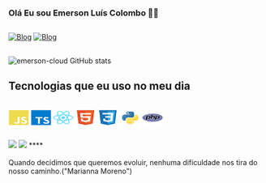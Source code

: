 ### Olá Eu sou Emerson Luís Colombo 🖐🏼
##


[![Blog](https://img.shields.io/website-up-down-green-red/http/monip.org.svg)](https://itzelsystem.com.br)
[![Blog](https://img.shields.io/badge/GitHub-100000?style=for-the-badge&logo=github&logoColor=white)](https://github.com/emerson-cloud)

##
![emerson-cloud GitHub stats](https://github-readme-stats.vercel.app/api?username=emerson-cloud&show_icons=true&theme=radical)

##
## Tecnologias que eu uso no meu dia
<div style="display: inline_block"><br>
  <img align="center" alt="merson-Js" height="30" width="40" src="https://raw.githubusercontent.com/devicons/devicon/master/icons/javascript/javascript-plain.svg">
  <img align="center" alt="merson-Ts" height="30" width="40" src="https://raw.githubusercontent.com/devicons/devicon/master/icons/typescript/typescript-plain.svg">
  <img align="center" alt="merson-React" height="30" width="40" src="https://raw.githubusercontent.com/devicons/devicon/master/icons/react/react-original.svg">
  <img align="center" alt="merson-HTML" height="30" width="40" src="https://raw.githubusercontent.com/devicons/devicon/master/icons/html5/html5-original.svg">
  <img align="center" alt="merson-CSS" height="30" width="40" src="https://raw.githubusercontent.com/devicons/devicon/master/icons/css3/css3-original.svg">
  <img align="center" alt="merson-Python" height="30" width="40" src="https://raw.githubusercontent.com/devicons/devicon/master/icons/python/python-original.svg">
  <img align="center" alt="merson-Python" height="30" width="40" src="https://raw.githubusercontent.com/devicons/devicon/master/icons/php/php-original.svg">
  
 
</div>
  
  ##

  <div>
  <a href = "mailto:luiscolomboemerson@gmail.com"><img src="https://img.shields.io/badge/-Gmail-%23333?style=for-the-    badge&logo=gmail&logoColor=white" target="_blank"></a>
  <a href="https://www.linkedin.com/in/emerson-luís-colombo-17829722" target="_blank"><img src="https://img.shields.io/badge/-LinkedIn-%230077B5?style=for-the-badge&logo=linkedin&logoColor=white" target="_blank"></a> ****

 </div><br>
 Quando decidimos que queremos evoluir, nenhuma dificuldade nos tira do nosso caminho.("Marianna Moreno")
 
 
 
 	


